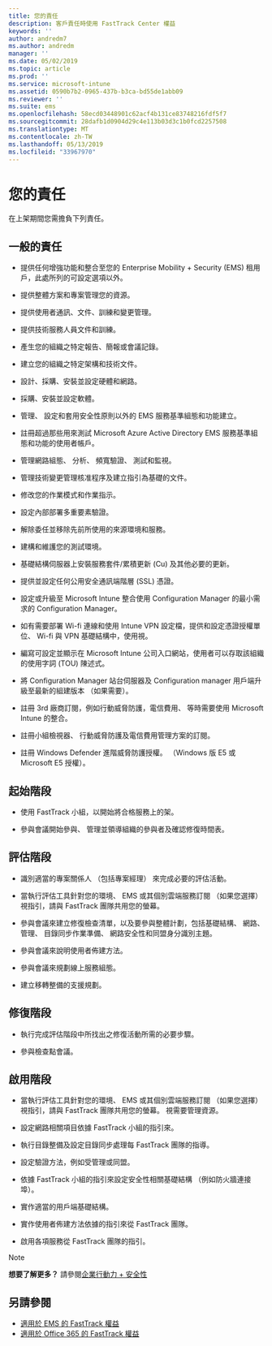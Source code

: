 ```yaml
---
title: 您的責任
description: 客戶責任時使用 FastTrack Center 權益
keywords: ''
author: andredm7
ms.author: andredm
manager: ''
ms.date: 05/02/2019
ms.topic: article
ms.prod: ''
ms.service: microsoft-intune
ms.assetid: 0590b7b2-0965-437b-b3ca-bd55de1abb09
ms.reviewer: ''
ms.suite: ems
ms.openlocfilehash: 58ecd03448901c62acf4b131ce83748216fdf5f7
ms.sourcegitcommit: 28dafb1d0904d29c4e113b03d3c1b0fcd2257508
ms.translationtype: MT
ms.contentlocale: zh-TW
ms.lasthandoff: 05/13/2019
ms.locfileid: "33967970"
---
```

# <a name="your-responsibilities"></a>您的責任

在上架期間您需擔負下列責任。

## <a name="general-responsibilities"></a>一般的責任

-   提供任何增強功能和整合至您的 Enterprise Mobility + Security (EMS) 租用戶，此處所列的可設定選項以外。

-   提供整體方案和專案管理您的資源。

-   提供使用者通訊、文件、訓練和變更管理。

-   提供技術服務人員文件和訓練。

-   產生您的組織之特定報告、簡報或會議記錄。

-   建立您的組織之特定架構和技術文件。

-   設計、採購、安裝並設定硬體和網路。

-   採購、安裝並設定軟體。

-   管理、 設定和套用安全性原則以外的 EMS 服務基準組態和功能建立。

-   註冊超過那些用來測試 Microsoft Azure Active Directory EMS 服務基準組態和功能的使用者帳戶。

-   管理網路組態、 分析、 頻寬驗證、 測試和監視。

-   管理技術變更管理核准程序及建立指引為基礎的文件。

-   修改您的作業模式和作業指示。

-   設定內部部署多重要素驗證。

-   解除委任並移除先前所使用的來源環境和服務。

-   建構和維護您的測試環境。

-   基礎結構伺服器上安裝服務套件/累積更新 (Cu) 及其他必要的更新。

-   提供並設定任何公用安全通訊端階層 (SSL) 憑證。

-   設定或升級至 Microsoft Intune 整合使用 Configuration Manager 的最小需求的 Configuration Manager。

-   如有需要部署 Wi-fi 連線和使用 Intune VPN 設定檔，提供和設定憑證授權單位、 Wi-fi 與 VPN 基礎結構中，使用視。

-   編寫可設定並顯示在 Microsoft Intune 公司入口網站，使用者可以存取該組織的使用字詞 (TOU) 陳述式。

-   將 Configuration Manager 站台伺服器及 Configuration manager 用戶端升級至最新的組建版本 （如果需要）。

-   註冊 3rd 廠商訂閱，例如行動威脅防護，電信費用、 等時需要使用 Microsoft Intune 的整合。

-   註冊小組檢視器、 行動威脅防護及電信費用管理方案的訂閱。

-   註冊 Windows Defender 進階威脅防護授權。 （Windows 版 E5 或 Microsoft E5 授權）。

## <a name="initiate-phase"></a>起始階段

-   使用 FastTrack 小組，以開始將合格服務上的架。

-   參與會議開始參與、 管理並領導組織的參與者及確認修復時間表。

## <a name="assess-phase"></a>評估階段

-   識別適當的專案關係人 （包括專案經理） 來完成必要的評估活動。

-   當執行評估工具針對您的環境、 EMS 或其個別雲端服務訂閱 （如果您選擇） 視指引，請與 FastTrack 團隊共用您的螢幕。

-   參與會議來建立修復檢查清單，以及要參與整體計劃，包括基礎結構、 網路、 管理、 目錄同步作業準備、 網路安全性和同盟身分識別主題。

-   參與會議來說明使用者佈建方法。

-   參與會議來規劃線上服務組態。

-   建立移轉整備的支援規劃。

## <a name="remediate-phase"></a>修復階段

-   執行完成評估階段中所找出之修復活動所需的必要步驟。

-   參與檢查點會議。

## <a name="enable-phase"></a>啟用階段

-   當執行評估工具針對您的環境、 EMS 或其個別雲端服務訂閱 （如果您選擇） 視指引，請與 FastTrack 團隊共用您的螢幕。 視需要管理資源。

-   設定網路相關項目依據 FastTrack 小組的指引來。

-   執行目錄整備及設定目錄同步處理每 FastTrack 團隊的指導。

-   設定驗證方法，例如受管理或同盟。 

-   依據 FastTrack 小組的指引來設定安全性相關基礎結構 （例如防火牆連接埠）。

-   實作適當的用戶端基礎結構。

-   實作使用者佈建方法依據的指引來從 FastTrack 團隊。

-   啟用各項服務從 FastTrack 團隊的指引。

> [!NOTE]
> **想要了解更多？** 請參閱[企業行動力 + 安全性](https://www.microsoft.com/en-us/cloud-platform/enterprise-mobility)

## <a name="see-also"></a>另請參閱

- [適用於 EMS 的 FastTrack 權益](EMS-fasttrack-benefit-for-EMS.md)
- [適用於 Office 365 的 FastTrack 權益](O365-fasttrack-benefit-for-office-365.md)

